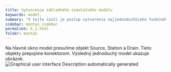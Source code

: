 ```yaml
---
title: Vytvorenie základného simulačného modelu
keywords: model, 
summary: "V tejto časti je postup vytvorenia najjednoduchšieho funkčného simulačného modelu"
sidebar: montaz_sidebar
permalink: k_2.html
folder: montaz
---
```


Na hlavné okno model presuňme objekt Source, Station a Drain. Tieto objekty prepojíme konektorom. Výsledný jednoduchý model ukazuje obrázok.<br>
![Graphical user interface Description automatically generated](pages/montaz/img/k_2/image1.png)
